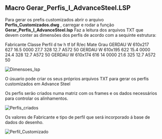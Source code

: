## Macro Gerar_Perfis_I_AdvanceSteel.LSP 

Para gerar os prefis customizados abrir o arquivo **Perfis_Customizados.dwg** , carregar e rodar a função **Gerar_Perfis_I_AdvanceSteel.lsp** 
Faz a leitura dos arquivos TXT que devem conter as dimensões dos perfis de acordo com a sequinte estrutura:

Fabricante	Classe	Perfil	    d	   tw	    h	    tf	    bf	  R/ec  	Mate	 Grau
GERDAU	    W	      610x217	   627	 16.5	 0000	  27.7	 328	  12.7	  A572	 50
GERDAU	    W	      610x195	   622	 15.4	 0000	  24.4	 328	  12.7	  A572	 50
GERDAU	    W	      610x174   616	   14	   0000	  21.6	 325	  12.7	  A572	 50

![Dimensoes_lsp](https://github.com/JLMenegotto/AulasBIM/assets/9437020/e67ecfdd-03db-41a4-9ecc-3984e8dc15c9)

O úsuario pode criar os seus próprios arquivos TXT para gerar os perfis customizados em Advance Steel

Os perfis serão criados numa matriz com os frames e os dados necessários para controlar os alinhamentos.

![Perfis_criados](https://github.com/JLMenegotto/AulasBIM/assets/9437020/7bcc816d-9b52-44bd-902d-df1451759dcc)

Os valores de Fabricante e tipo de perfil que será incorporado á base de dados do desenho. 

![Perfil_Customizado](https://github.com/JLMenegotto/AulasBIM/assets/9437020/3671c88d-0b31-4c2b-a207-952e8580df02)
